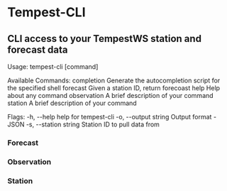 # Tempest-CLI
## CLI access to your TempestWS station and forecast data
Usage:
  tempest-cli [command]

Available Commands:
  completion  Generate the autocompletion script for the specified shell
  forecast    Given a station ID, return forecoast
  help        Help about any command
  observation A brief description of your command
  station     A brief description of your command

Flags:
  -h, --help             help for tempest-cli
  -o, --output string    Output format - JSON
  -s, --station string   Station ID to pull data from

  ### Forecast
  ### Observation
  ### Station